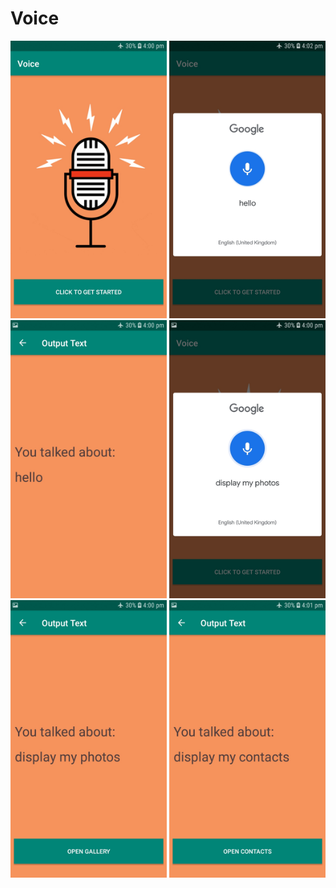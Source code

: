 # Voice
<img src="screenshots/Screenshot_1.jpg" width="250"/>
<img src="screenshots/Screenshot_2.jpg" width="250"/>
<img src="screenshots/Screenshot_3.jpg" width="250"/>
<img src="screenshots/Screenshot_4.jpg" width="250"/>
<img src="screenshots/Screenshot_5.jpg" width="250"/>
<img src="screenshots/Screenshot_6.jpg" width="250"/>
